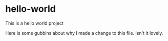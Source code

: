 # hello-world
This is a hello world project

Here is some gubbins about why I made a change to this file.
Isn't it lovely.
